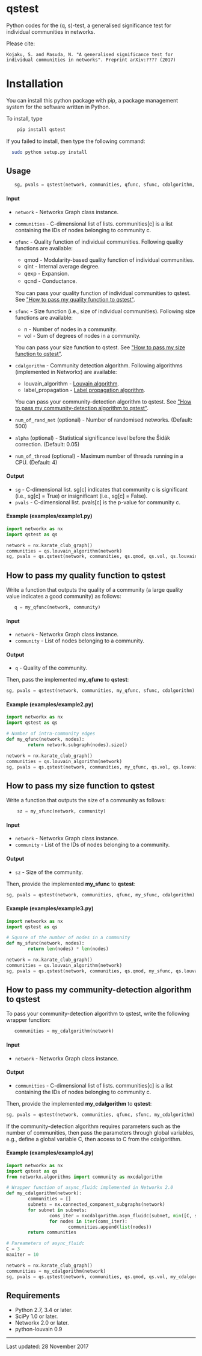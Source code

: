 # qstest
Python codes for the (q, s)-test, a generalised significance test for individual communities in networks. 

Please cite:

    Kojaku, S. and Masuda, N. "A generalised significance test for individual communities in networks". Preprint arXiv:???? (2017)

# Installation
  You can install this python package with pip, a package management system for the software written in Python.
  
  To install, type

```bash 
    pip install qstest
```

  If you failed to install, then type the following command: 
	
  
```bash 
  sudo python setup.py install
```
  

## Usage
 
 ```python
    sg, pvals = qstest(network, communities, qfunc, sfunc, cdalgorithm, num_of_rand_net = 500, alpha = 0.05, num_of_thread = 2)
 ```
 
#### Input 
* `network` - Networkx Graph class instance.
* `communities` - C-dimensional list of lists. communities[c] is a list containing the IDs of nodes belonging to community c.
* `qfunc` - Quality function of individual communities. Following quality functions are available:
    * qmod - Modularity-based quality function of individual communities. 
    * qint - Internal average degree. 
    * qexp - Expansion.　　
    * qcnd - Conductance.　

  You can pass your quality function of individual communities to qstest. See ["How to pass my quality function to qstest"](#how-to-pass-my-quality-function-to-qstest).

 * `sfunc`  - Size function (i.e., size of individual communities). Following size functions are available:
    * n - Number of nodes in a community. 
    * vol - Sum of degrees of nodes in a community.
    
    You can pass your size function to qstest. See ["How to pass my size function to qstest"](#how-to-pass-my-size-function-to-qstest).
   
 * `cdalgorithm` - Community detection algorithm. Following algorithms (implemented in Networkx) are available:
    * louvain_algorithm - [Louvain algorithm](http://perso.crans.org/aynaud/communities/index.html).
    * label_propagation - [Label propagation algorithm](https://networkx.github.io/documentation/stable/reference/algorithms/generated/networkx.algorithms.community.asyn_lpa.asyn_lpa_communities.html#networkx.algorithms.community.asyn_lpa.asyn_lpa_communities).

    You can pass your community-detection algorithm to qstest. See ["How to pass my community-detection algorithm to qstest"](#how-to-pass-my-community-detection-algorithm-to-qstest).
 
 * `num_of_rand_net` (optional)  - Number of randomised networks. (Default: 500)
 * `alpha` (optional)  - Statistical significance level before the Šidák correction. (Default: 0.05)
 * `num_of_thread` (optional) - Maximum number of threads running in a CPU. (Default: 4)
  
#### Output
 * `sg` - C-dimensional list. sg[c] indicates that community c is significant (i.e., sg[c] = True) or insignificant (i.e., sg[c] = False). 
 * `pvals` - C-dimensional list. pvals[c] is the p-value for community c. 

#### Example (examples/example1.py)
```python
import networkx as nx
import qstest as qs

network = nx.karate_club_graph()
communities = qs.louvain_algorithm(network)
sg, pvals = qs.qstest(network, communities, qs.qmod, qs.vol, qs.louvain_algorithm)
```

## How to pass my quality function to qstest
Write a function that outputs the quality of a community (a large quality value indicates a good community) as follows:

 ```python
    q = my_qfunc(network, community)
```

#### Input
 * `network` - Networkx Graph class instance. 
 * `community` - List of nodes belonging to a community.

#### Output
  * `q` - Quality of the community.

Then, pass the implemented **my_qfunc** to **qstest**:
```python
sg, pvals = qstest(network, communities, my_qfunc, sfunc, cdalgorithm)
```

#### Example (examples/example2.py)
```python
import networkx as nx
import qstest as qs

# Number of intra-community edges
def my_qfunc(network, nodes):
        return network.subgraph(nodes).size()

network = nx.karate_club_graph()
communities = qs.louvain_algorithm(network)
sg, pvals = qs.qstest(network, communities, my_qfunc, qs.vol, qs.louvain_algorithm)
```

## How to pass my size function to qstest 
Write a function that outputs the size of a community as follows:

```python
    sz = my_sfunc(network, community)
```

#### Input
 * `network` - Networkx Graph class instance. 
 * `community` - List of the IDs of nodes belonging to a community.

#### Output
  * `sz` - Size of the community.

Then, provide the implemented **my_sfunc** to **qstest**:
```python
sg, pvals = qstest(network, communities, qfunc, my_sfunc, cdalgorithm)
```

#### Example (examples/example3.py)
```python
import networkx as nx
import qstest as qs

# Square of the number of nodes in a community
def my_sfunc(network, nodes):
        return len(nodes) * len(nodes)

network = nx.karate_club_graph()
communities = qs.louvain_algorithm(network)
sg, pvals = qs.qstest(network, communities, qs.qmod, my_sfunc, qs.louvain_algorithm)
```

## How to pass my community-detection algorithm to qstest
To pass your community-detection algorithm to qstest, write the following wrapper function:
 
 ```python
    communities = my_cdalgorithm(network)
 ```
    
#### Input 
 * `network` - Networkx Graph class instance. 

#### Output
 * `communities` - C-dimensional list of lists. communities[c] is a list containing the IDs of nodes belonging to community c.

Then, provide the implemented **my_cdalgorithm** to **qstest**:
```python
sg, pvals = qstest(network, communities, qfunc, sfunc, my_cdalgorithm)
```

If the community-detection algorithm requires parameters such as the number of communities, then pass the parameters through global variables, e.g., define a global variable C, then access to C from the cdalgorithm.
  
#### Example (examples/example4.py)
```python
import networkx as nx
import qstest as qs
from networkx.algorithms import community as nxcdalgorithm

# Wrapper function of async_fluidc implemented in Networkx 2.0
def my_cdalgorithm(network):
        communities = []
        subnets = nx.connected_component_subgraphs(network)
        for subnet in subnets:
                coms_iter = nxcdalgorithm.asyn_fluidc(subnet, min([C, subnet.order()]), maxiter)
                for nodes in iter(coms_iter):
                       communities.append(list(nodes))
        return communities

# Pareameters of async_fluidc
C = 3
maxiter = 10

network = nx.karate_club_graph()
communities = my_cdalgorithm(network)
sg, pvals = qs.qstest(network, communities, qs.qmod, qs.vol, my_cdalgorithm)
```

## Requirements
 * Python 2.7, 3.4 or later.
 * SciPy 1.0 or later.
 * Networkx 2.0 or later.
 * python-louvain 0.9
--- 
Last updated: 28 November 2017
